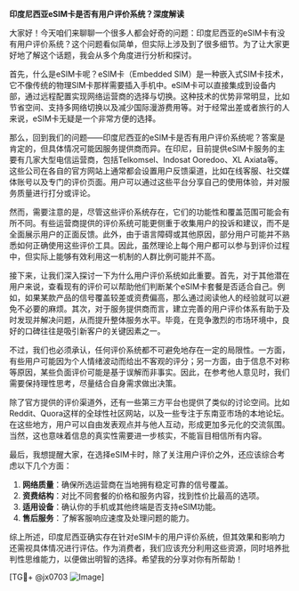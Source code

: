**印度尼西亚eSIM卡是否有用户评价系统？深度解读**

大家好！今天咱们来聊聊一个很多人都会好奇的问题：印度尼西亚的eSIM卡有没有用户评价系统？这个问题看似简单，但实际上涉及到了很多细节。为了让大家更好地了解这个话题，我会从多个角度进行分析和探讨。

首先，什么是eSIM卡呢？eSIM卡（Embedded SIM）是一种嵌入式SIM卡技术，它不像传统的物理SIM卡那样需要插入手机中。eSIM卡可以直接集成到设备内部，通过远程配置实现网络运营商的选择与切换。这种技术的优势非常明显，比如节省空间、支持多网络切换以及减少国际漫游费用等。对于经常出差或者旅行的人来说，eSIM卡无疑是一个非常方便的选择。

那么，回到我们的问题——印度尼西亚的eSIM卡是否有用户评价系统呢？答案是肯定的，但具体情况可能因服务提供商而异。在印尼，目前提供eSIM卡服务的主要有几家大型电信运营商，包括Telkomsel、Indosat Ooredoo、XL Axiata等。这些公司在各自的官方网站上通常都会设置用户反馈渠道，比如在线客服、社交媒体账号以及专门的评价页面。用户可以通过这些平台分享自己的使用体验，并对服务质量进行打分或评论。

然而，需要注意的是，尽管这些评价系统存在，它们的功能性和覆盖范围可能会有所不同。有些运营商提供的评价系统可能更侧重于收集用户的投诉和建议，而不是全面展示用户的正面反馈。此外，由于语言障碍或其他原因，部分用户可能并不熟悉如何正确使用这些评价工具。因此，虽然理论上每个用户都可以参与到评价过程中，但实际上能够有效利用这一机制的人群比例可能并不高。

接下来，让我们深入探讨一下为什么用户评价系统如此重要。首先，对于其他潜在用户来说，查看现有的评价可以帮助他们判断某个eSIM卡套餐是否适合自己。例如，如果某款产品的信号覆盖较差或资费偏高，那么通过阅读他人的经验就可以避免不必要的麻烦。其次，对于服务提供商而言，建立完善的用户评价体系有助于及时发现并解决问题，从而提升整体服务水平。毕竟，在竞争激烈的市场环境中，良好的口碑往往是吸引新客户的关键因素之一。

不过，我们也必须承认，任何评价系统都不可避免地存在一定的局限性。一方面，有些用户可能因为个人情绪波动而给出不客观的评分；另一方面，由于信息不对称等原因，某些负面评价可能是基于误解而非事实。因此，在参考他人意见时，我们需要保持理性思考，尽量结合自身需求做出决策。

除了官方提供的评价渠道外，还有一些第三方平台也提供了类似的讨论空间。比如Reddit、Quora这样的全球性社区网站，以及一些专注于东南亚市场的本地论坛。在这些地方，用户可以自由发表观点并与他人互动，形成更加多元化的交流氛围。当然，这也意味着信息的真实性需要进一步核实，不能盲目相信所有内容。

最后，我想提醒大家，在选择eSIM卡时，除了关注用户评价之外，还应该综合考虑以下几个方面：

1. **网络质量**：确保所选运营商在当地拥有稳定可靠的信号覆盖。
2. **资费结构**：对比不同套餐的价格和服务内容，找到性价比最高的选项。
3. **适用设备**：确认你的手机或其他终端是否支持eSIM功能。
4. **售后服务**：了解客服响应速度及处理问题的能力。

综上所述，印度尼西亚确实存在针对eSIM卡的用户评价系统，但其效果和影响力还需视具体情况进行评估。作为消费者，我们应该充分利用这些资源，同时培养批判性思维能力，以便做出明智的选择。希望我的分享对你有所帮助！

[TG💪+ @jx0703 ![Image](https://github.com/user-attachments/assets/dbca1d08-cadb-493c-b0ec-ad6f7a83f270)]